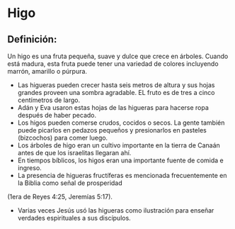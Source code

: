 # Higo

## Definición: 

Un higo es una fruta pequeña, suave y dulce que crece en árboles. Cuando está madura, esta fruta puede tener una variedad de colores incluyendo marrón, amarillo o púrpura.

* Las higueras pueden crecer hasta seis metros de altura y sus hojas grandes proveen una sombra agradable.  EL fruto es de tres a cinco centímetros de largo.
* Adán y Eva usaron estas hojas de las higueras para hacerse ropa después de haber pecado.
* Los higos pueden comerse crudos, cocidos o secos.  La gente también puede picarlos en pedazos pequeños y presionarlos en pasteles (bizcochos) para comer luego.
* Los árboles de higo eran un cultivo importante en la tierra de Canaán antes de que los israelitas llegaran ahí.
* En tiempos bíblicos, los higos eran una importante fuente de comida e ingreso.
* La presencia de higueras fructíferas es mencionada frecuentemente en la Biblia como señal de prosperidad

 (1era de Reyes 4:25, Jeremías 5:17).

* Varias veces Jesús usó las higueras como ilustración para enseñar verdades espirituales a sus discípulos.

